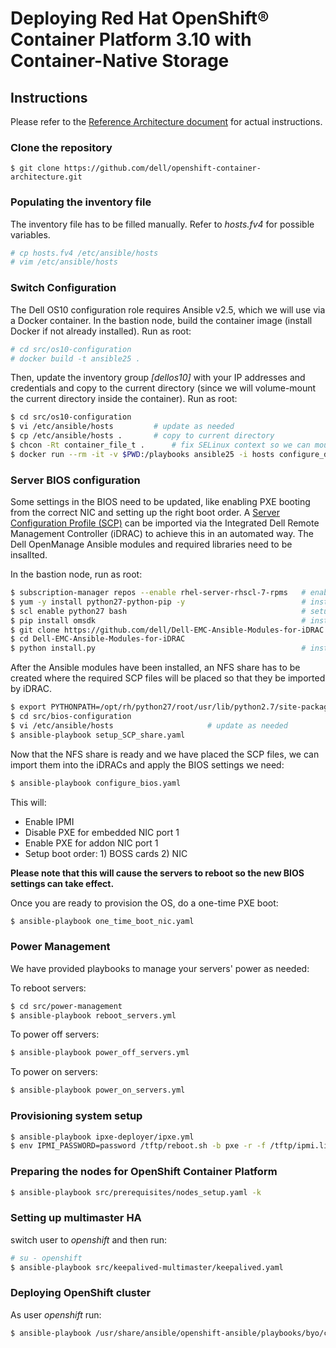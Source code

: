 # Deploying Red Hat OpenShift® Container Platform 3.10 with Container-Native Storage

## Instructions
Please refer to the [Reference Architecture document](https://tbd.pdf) for actual instructions.

### Clone the repository
`$ git clone https://github.com/dell/openshift-container-architecture.git`

### Populating the inventory file
The inventory file has to be filled manually.
Refer to *hosts.fv4* for possible variables.

```bash
# cp hosts.fv4 /etc/ansible/hosts
# vim /etc/ansible/hosts
```

### Switch Configuration
The Dell OS10 configuration role requires Ansible v2.5, which we will use via a Docker container. In the bastion node, build the container image (install Docker if not already installed). Run as root:

```bash
# cd src/os10-configuration
# docker build -t ansible25 .
```

Then, update the inventory group *[dellos10]* with your IP addresses and credentials and copy to the current directory (since we will volume-mount the current directory inside the container). Run as root:

```bash
$ cd src/os10-configuration
$ vi /etc/ansible/hosts			# update as needed
$ cp /etc/ansible/hosts .		# copy to current directory
$ chcon -Rt container_file_t .		# fix SELinux context so we can mount in container
$ docker run --rm -it -v $PWD:/playbooks ansible25 -i hosts configure_dellos10.yaml
```

### Server BIOS configuration
Some settings in the BIOS need to be updated, like enabling PXE booting from the correct NIC and setting up the right boot order. A [Server Configuration Profile (SCP)](https://dell.to/2NpRJ9a) can be imported via the Integrated Dell Remote Management Controller (iDRAC) to achieve this in an automated way. The Dell OpenManage Ansible modules and required libraries need to be insallted. 

In the bastion node, run as root:

```bash
$ subscription-manager repos --enable rhel-server-rhscl-7-rpms   # enable Software Collections repo
$ yum -y install python27-python-pip -y                          # install pip
$ scl enable python27 bash                                       # setup pip from RHSCL
$ pip install omsdk                                              # install OpenManage SDK
$ git clone https://github.com/dell/Dell-EMC-Ansible-Modules-for-iDRAC.git
$ cd Dell-EMC-Ansible-Modules-for-iDRAC
$ python install.py                                              # install Ansible modules
```

After the Ansible modules have been installed, an NFS share has to be created where the required SCP files will be placed so that they be imported by iDRAC.

```bash
$ export PYTHONPATH=/opt/rh/python27/root/usr/lib/python2.7/site-packages    # may want to put in .bashrc
$ cd src/bios-configuration
$ vi /etc/ansible/hosts						# update as needed
$ ansible-playbook setup_SCP_share.yaml
```

Now that the NFS share is ready and we have placed the SCP files, we can import them into the iDRACs and apply the BIOS settings we need:

```bash
$ ansible-playbook configure_bios.yaml
```

This will:

- Enable IPMI
- Disable PXE for embedded NIC port 1
- Enable PXE for addon NIC port 1
- Setup boot order: 1) BOSS cards 2) NIC

**Please note that this will cause the servers to reboot so the new BIOS settings can take effect.**

Once you are ready to provision the OS, do a one-time PXE boot:

```bash
$ ansible-playbook one_time_boot_nic.yaml
```

### Power Management

We have provided playbooks to manage your servers' power as needed:

To reboot servers:

```bash
$ cd src/power-management
$ ansible-playbook reboot_servers.yml
```

To power off servers:
```bash
$ ansible-playbook power_off_servers.yml
```

To power on servers:
```bash
$ ansible-playbook power_on_servers.yml
```

### Provisioning system setup

```bash
$ ansible-playbook ipxe-deployer/ipxe.yml
$ env IPMI_PASSWORD=password /tftp/reboot.sh -b pxe -r -f /tftp/ipmi.list.txt
```

### Preparing the nodes for OpenShift Container Platform

```bash
$ ansible-playbook src/prerequisites/nodes_setup.yaml -k
```

### Setting up multimaster HA
switch user to *openshift* and then run:

```bash
# su - openshift
$ ansible-playbook src/keepalived-multimaster/keepalived.yaml
```

### Deploying OpenShift cluster
As user *openshift* run:

```bash
$ ansible-playbook /usr/share/ansible/openshift-ansible/playbooks/byo/config.yml
```
